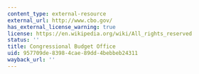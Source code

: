 ```yaml
---
content_type: external-resource
external_url: http://www.cbo.gov/
has_external_license_warning: true
license: https://en.wikipedia.org/wiki/All_rights_reserved
status: ''
title: Congressional Budget Office
uid: 957709de-8398-4cae-89dd-4bebbeb24311
wayback_url: ''
---
```

